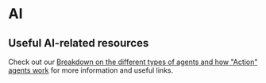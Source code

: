 # AI
## Useful AI-related resources

Check out our [Breakdown on the different types of agents and how "Action" agents work]([https://twitter.com/jamescodez/status/1664032515882094592/photo/1]) for more information and useful links.
